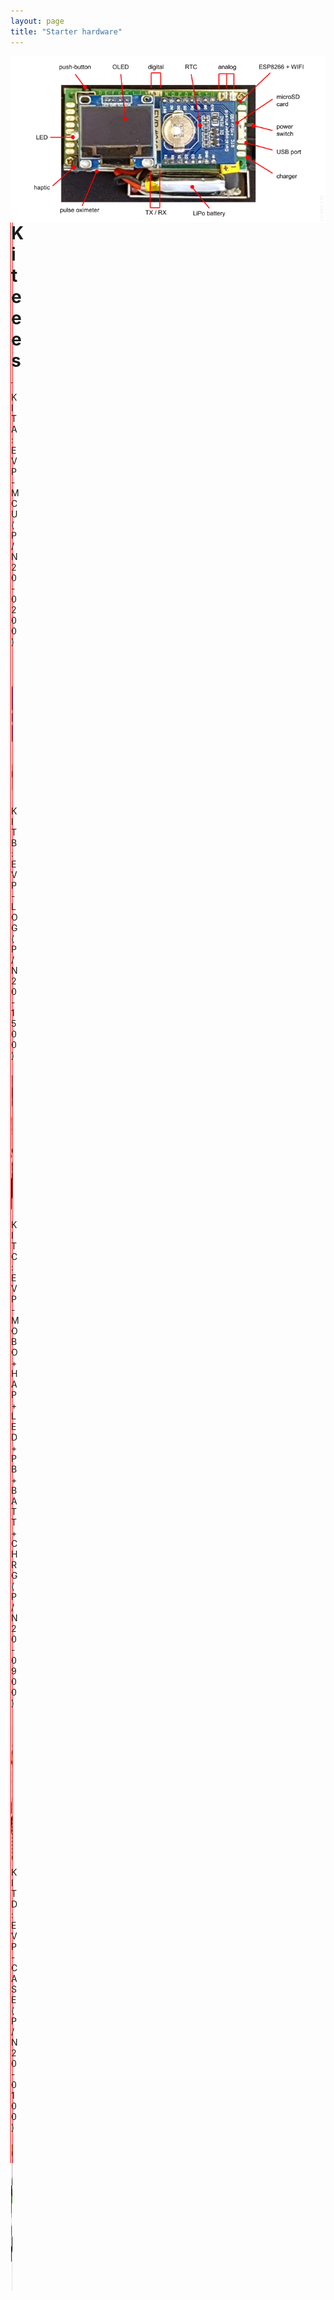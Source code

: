 ```yaml
---
layout: page
title: "Starter hardware"
---
```

<style>
    #conteudo {
    margin-right: 500px;
    border: 1px solid red;
}
</style>

<p><img style="float: left; margin-right: 500px;" src="/photos/LV-IMG-016 20-0000 Elvee Pulse v5 - Caracteristicas.png"></p>
<br/><br/>



----
<div id="conteudo">
<h1>Kiteees</h1>

---
<p>KIT A: EVP-MCU (P/N 20-0200)</p>

<p><img style="float: left; margin-right: 500px;" src="/photos/LV-IMG-029-v2 20-0200 kit A parts.png" height = 240px width = 240px></p>
<br/><br/>

---
<p>KIT B: EVP-LOG (P/N 20-1500)</p>

<p><img style="float: left; margin-right: 500px;" src="/photos/LV-IMG-030 20-1500 kit B parts.jpg" height = 240px width = 240px></p>
<br/><br/>


---
<p>KIT C: EVP-MOBO + HAP + LED + PB + BATT + CHRG (P/N 20-0900)</p>

<p><img style="float: left; margin-right: 500px;" src="/photos/LV-IMG-031 20-0900 kit C parts.jpg" height = 240px width = 240px></p>
<br/><br/>

---
<p>KIT D: EVP-CASE (P/N 20-0100)</p>

<p><img style="float: left; margin-right: 500px;" src="/photos/LV-IMG-032-v1 20-0100 kit D parts.png" height = 240px width = 240px></p>
<br/><br/>

</div>